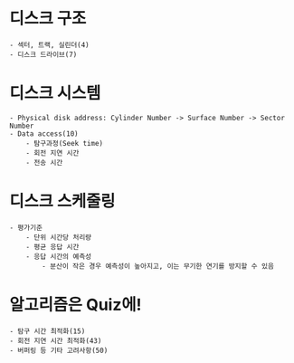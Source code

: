 # 디스크 구조

    - 섹터, 트랙, 실린더(4)
    - 디스크 드라이브(7)

# 디스크 시스템

    - Physical disk address: Cylinder Number -> Surface Number -> Sector Number
    - Data access(10)
        - 탐구과정(Seek time)
        - 회전 지연 시간
        - 전송 시간

# 디스크 스케줄링

    - 평가기준
        - 단위 시간당 처리량
        - 평균 응답 시간
        - 응답 시간의 예측성
            - 분산이 작은 경우 예측성이 높아지고, 이는 무기한 연기를 방지할 수 있음

# 알고리즘은 Quiz에!

    - 탐구 시간 최적화(15)
    - 회전 지연 시간 최적화(43)
    - 버퍼링 등 기타 고려사항(50)
